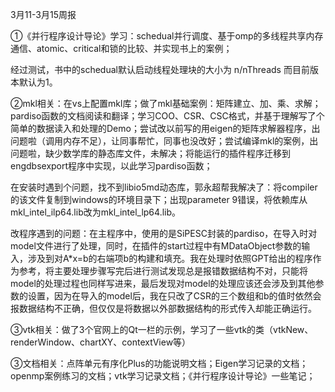 

3月11-3月15周报

①《并行程序设计导论》学习：schedual并行调度、基于omp的多线程共享内存通信、atomic、critical和锁的比较、并实现书上的案例；

经过测试，书中的schedual默认启动线程处理块的大小为 n/nThreads  而目前版本默认为1。

②mkl相关：在vs上配置mkl库；做了mkl基础案例：矩阵建立、加、乘、求解；pardiso函数的文档阅读和翻译；学习COO、CSR、CSC格式，并基于理解写了个简单的数据读入和处理的Demo；尝试改以前写的用eigen的矩阵求解器程序，出问题啦（调用内存不足），让同事帮忙，同事也没改好；尝试编译mkl的案例，出问题啦，缺少数学库的静态库文件，未解决；将能运行的插件程序迁移到engdbsexport程序中实现，以此学习pardiso函数；

在安装时遇到个问题，找不到libio5md动态库，郭永超帮我解决了：将compiler的该文件复制到windows的环境目录下；出现parameter 9错误，将依赖库从mkl_intel_ilp64.lib改为mkl_intel_lp64.lib。

改程序遇到的问题：在主程序中，使用的是SiPESC封装的pardiso，在导入时对model文件进行了处理，同时，在插件的start过程中有MDataObject参数的输入，涉及到对A*x=b的右端项b的构建和填充。我在处理时依照GPT给出的程序作为参考，将主要处理步骤写完后进行测试发现总是报错数据结构不对，只能将model的处理过程也同样写进来，最后发现对model的处理应该还会涉及到其他参数的设置，因为在导入的model后，我在只改了CSR的三个数组和b的值时依然会报数据结构不正确，但仅仅是将数据以外部数据结构的形式传入却能正确运行。

③vtk相关：做了3个官网上的Qt一栏的示例，学习了一些vtk的类（vtkNew、renderWindow、chartXY、contextView等）

③文档相关：点阵单元有序化Plus的功能说明文档；Eigen学习记录的文档；openmp案例练习的文档；vtk学习记录文档；《并行程序设计导论》一些笔记；
